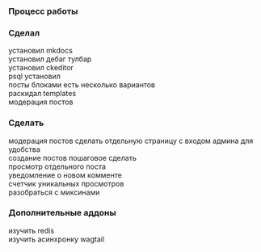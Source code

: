 ### Процесс работы

### Сделал
установил mkdocs  
установил дебаг тулбар  
установил ckeditor  
psql установил  
посты блоками есть несколько вариантов  
раскидал templates  
модерация постов  

### Сделать
модерация постов сделать отдельную страницу с входом админа для удобства  
создание постов пошаговое сделать  
просмотр отдельного поста  
уведомление о новом комменте  
счетчик уникальных просмотров  
разобраться с миксинами  

### Дополнительные аддоны
изучить redis  
изучить асинхронку
wagtail  

